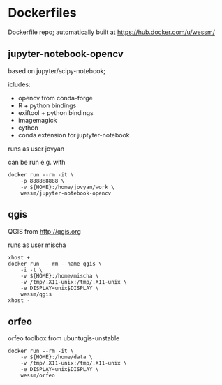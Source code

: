 # Dockerfiles

Dockerfile repo; automatically built at https://hub.docker.com/u/wessm/







## jupyter-notebook-opencv

based on jupyter/scipy-notebook;

icludes:
* opencv from conda-forge
* R + python bindings
* exiftool + python bindings
* imagemagick
* cython
* conda extension for juptyter-notebook

runs as user jovyan


can be run e.g. with

```
docker run --rm -it \
    -p 8888:8888 \
    -v ${HOME}:/home/jovyan/work \
    wessm/jupyter-notebook-opencv
```




## qgis

QGIS from http://qgis.org

runs as user mischa

```
xhost +
docker run  --rm --name qgis \
    -i -t \
    -v ${HOME}:/home/mischa \
    -v /tmp/.X11-unix:/tmp/.X11-unix \
    -e DISPLAY=unix$DISPLAY \
    wessm/qgis
xhost -
```




## orfeo

orfeo toolbox from ubuntugis-unstable


```
docker run --rm -it \
    -v ${HOME}:/home/data \
    -v /tmp/.X11-unix:/tmp/.X11-unix \
    -e DISPLAY=unix$DISPLAY \
    wessm/orfeo
```
